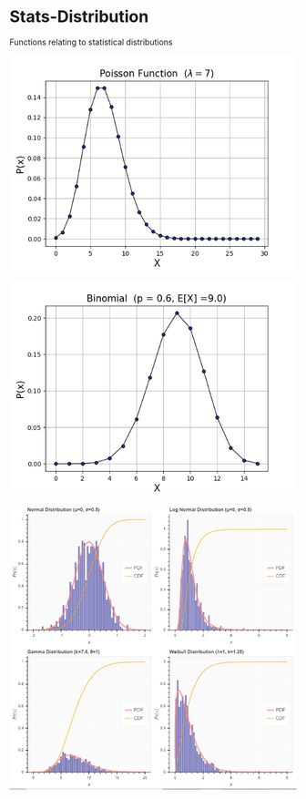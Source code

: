 # Stats-Distribution
Functions relating to statistical distributions

![](https://github.com/Riley25/Statistics/blob/master/Images/python_poisson.png)


![](https://github.com/Riley25/Statistics/blob/master/Images/python_Binomial.png)


![](https://github.com/Riley25/Statistics/blob/master/Images/Bokeh.png)
